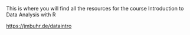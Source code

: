 This is where you will find all the resources for the course Introduction to Data Analysis with R

<https://jmbuhr.de/dataintro>
